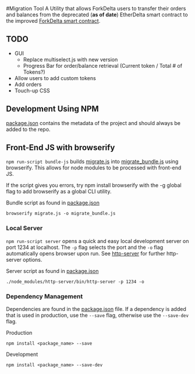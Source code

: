 #Migration Tool
A Utility that allows ForkDelta users to transfer their orders and balances from the deprecated (**as of date**) 
EtherDelta smart contract to the improved [ForkDelta smart contract](https://github.com/forkdelta/smart_contract). 

## TODO
* GUI
    * Replace multiselect.js with new version
    * Progress Bar for order/balance retrieval (Current token / Total # of Tokens?)
* Allow users to add custom tokens 
* Add orders
* Touch-up CSS

## Development Using NPM
[package.json](./package.json) contains the metadata of the project and should always be added to the repo.

## Front-End JS with browserify 
`npm run-script bundle-js` builds [migrate.js](./migrate.js) into [migrate_bundle.js](./migrate_bundle.js) using browserify. This allows for node modules to be 
processed with front-end JS. 

If the script gives you errors, try npm install browserify with the -g global flag to add browserify as a global CLI utility. 

Bundle script as found in [package.json](./package.json)  
```
browserify migrate.js -o migrate_bundle.js
```

### Local Server
`npm run-script server` opens a quick and easy local development server on port 1234 at 
localhost. The `-p` flag selects the port and the `-o` flag automatically opens browser upon run. 
See [http-server](https://www.npmjs.com/package/http-server) for further http-server options. 

Server script as found in [package.json](./package.json)  
```
./node_modules/http-server/bin/http-server -p 1234 -o
```

### Dependency Management
Dependencies are found in the [package.json](./package.json) file. If a dependency is added that is used in production, 
use the `--save` flag, otherwise use the `--save-dev` flag. 

Production 
```$xslt
npm install <package_name> --save
```

Development
```$xslt
npm install <package_name> --save-dev
```